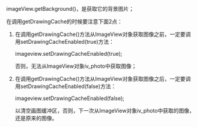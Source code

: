 imageView.getBackground()，是获取它的背景图片；

在调用getDrawingCache的时候要注意下面2点：

1. 在调用getDrawingCache()方法从ImageView对象获取图像之前，一定要调用setDrawingCacheEnabled(true)方法：

   imageview.setDrawingCacheEnabled(true);

   否则，无法从ImageView对象iv_photo中获取图像；

2. 在调用getDrawingCache()方法从ImageView对象获取图像之后，一定要调用setDrawingCacheEnabled(false)方法：

   imageview.setDrawingCacheEnabled(false);

   以清空画图缓冲区，否则，下一次从ImageView对象iv_photo中获取的图像，还是原来的图像。